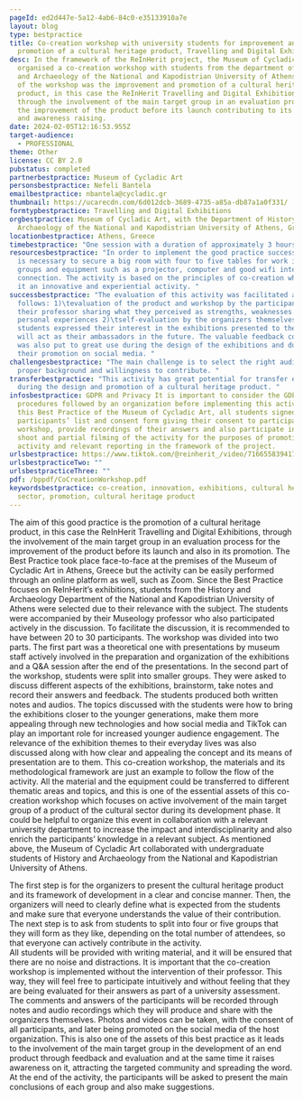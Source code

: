 ```yaml
---
pageId: ed2d447e-5a12-4ab6-84c0-e35133910a7e
layout: blog
type: bestpractice
title: Co-creation workshop with university students for improvement and
  promotion of a cultural heritage product, Travelling and Digital Exhibitions
desc: In the framework of the ReInHerit project, the Museum of Cycladic Art
  organised a co-creation workshop with students from the department of History
  and Archaeology of the National and Kapodistrian University of Athens. The aim
  of the workshop was the improvement and promotion of a cultural heritage
  product, in this case the ReInHerit Travelling and Digital Exhibitions,
  through the involvement of the main target group in an evaluation process for
  the improvement of the product before its launch contributing to its promotion
  and awareness raising.
date: 2024-02-05T12:16:53.955Z
target-audience:
  - PROFESSIONAL
theme: Other
license: CC BY 2.0
pubstatus: completed
partnerbestpractice: Museum of Cycladic Art
personsbestpractice: Nefeli Bantela
emailbestpractice: nbantela@cycladic.gr
thumbnail: https://ucarecdn.com/6d012dcb-3689-4735-a85a-db87a1a0f331/
formtypbestpractice: Travelling and Digital Exhibitions
orgbestpractice: Museum of Cycladic Art, with the Department of History and
  Archaeology of the National and Kapodistrian University of Athens, Greece
locationbestpractice: Athens, Greece
timebestpractice: "One session with a duration of approximately 3 hours "
resourcesbestpractice: "In order to implement the good practice successfully, it
  is necessary to secure a big room with four to five tables for work in smaller
  groups and equipment such as a projector, computer and good wifi internet
  connection. The activity is based on the principles of co-creation which makes
  it an innovative and experiential activity. "
successbestpractice: "The evaluation of this activity was facilitated as
  follows: 1)\tevaluation of the product and workshop by the participants and
  their professor sharing what they perceived as strengths, weaknesses and their
  personal experiences 2)\tself-evaluation by the organizers themselves   All
  students expressed their interest in the exhibitions presented to them and
  will act as their ambassadors in the future. The valuable feedback collected
  was also put to great use during the design of the exhibitions and during
  their promotion on social media. "
challengesbestpractice: "The main challenge is to select the right audience with
  proper background and willingness to contribute. "
transferbestpractice: "This activity has great potential for transfer especially
  during the design and promotion of a cultural heritage product. "
infosbestpractice: GDPR and Privacy It is important to consider the GDPR
  procedures followed by an organization before implementing this activity. In
  this Best Practice of the Museum of Cycladic Art, all students signed a
  participants’ list and consent form giving their consent to participate in the
  workshop, provide recordings of their answers and also participate in photo
  shoot and partial filming of the activity for the purposes of promotion of the
  activity and relevant reporting in the framework of the project.
urlsbestpractice: https://www.tiktok.com/@reinherit_/video/7166558394176883973?is_from_webapp=1&sender_device=pc&web_id=7106878265042208262
urlsbestpracticeTwo: ""
urlsbestpracticeThree: ""
pdf: /bppdf/CoCreationWorkshop.pdf
keywordsbestpractice: co-creation, innovation, exhibitions, cultural heritage
  sector, promotion, cultural heritage product
---
```

The aim of this good practice is the promotion of a cultural heritage product, in this case the ReInHerit Travelling and Digital Exhibitions, through the involvement of the main target group in an evaluation process for the improvement of the product before its launch and also in its promotion. 
The Best Practice took place face-to-face at the premises of the Museum of Cycladic Art  in Athens, Greece but the activity can be easily performed through an online platform as well, such as Zoom. Since the Best Practice focuses on ReInHerit’s exhibitions, students from the History and Archaeology Department of the National and Kapodistrian University of Athens were selected due to their relevance with the subject. The students were accompanied by their Museology professor who also participated actively in the discussion. To facilitate the discussion, it is recommended to have between 20 to 30 participants. 
The workshop was divided into two parts. The first part was a theoretical one with presentations by museum staff actively involved in the preparation and organization of the exhibitions and a Q&A session after the end of the presentations. In the second part of the workshop, students were split into smaller groups. They were asked to discuss different aspects of the exhibitions, brainstorm, take notes and record their answers and feedback. The students produced both written notes and audios. 
The topics discussed with the students were how to bring the exhibitions closer to the younger generations, make them more appealing through new technologies and how social media and TikTok can play an important role for increased younger audience engagement. The relevance of the exhibition themes to their everyday lives was also discussed along with how clear and appealing the concept and its means of presentation are to them.
This co-creation workshop, the materials and its methodological framework are just an example to follow the flow of the activity. All the material and the equipment could be transferred to different thematic areas and topics, and this is one of the essential assets of this co-creation workshop which focuses on active involvement of the main target group of a product of the cultural sector during its development phase. It could be helpful to organize this event in collaboration with a relevant university department to increase the impact and interdisciplinarity and also enrich the participants’ knowledge in a relevant subject. As mentioned above, the Museum of Cycladic Art collaborated with undergraduate students of History and Archaeology from the National and Kapodistrian University of Athens. 

The first step is for the organizers to present the cultural heritage product and its framework of development in a clear and concise manner. Then, the organizers will need to clearly define what is expected from the students and make sure that everyone understands the value of their contribution. 
The next step is to ask from students to split into four or five groups that they will form as they like, depending on the total number of attendees, so that everyone can actively contribute in the activity.\
All students will be provided with writing material, and it will be ensured that there are no noise and distractions. It is important that the co-creation workshop is implemented without the intervention of their professor. This way, they will feel free to participate intuitively and without feeling that they are being evaluated for their answers as part of a university assessment.  The comments and answers of the participants will be recorded through notes and audio recordings which they will produce and share with the organizers themselves. 
Photos and videos can be taken, with the consent of all participants, and later being promoted on the social media of the host organization. This is also one of the assets of this best practice as it leads to the involvement of the main target group in the development of an end product through feedback and evaluation and at the same time it raises awareness on it, attracting the targeted community and spreading the word. 
At the end of the activity, the participants will be asked to present the main conclusions of each group and also make suggestions.